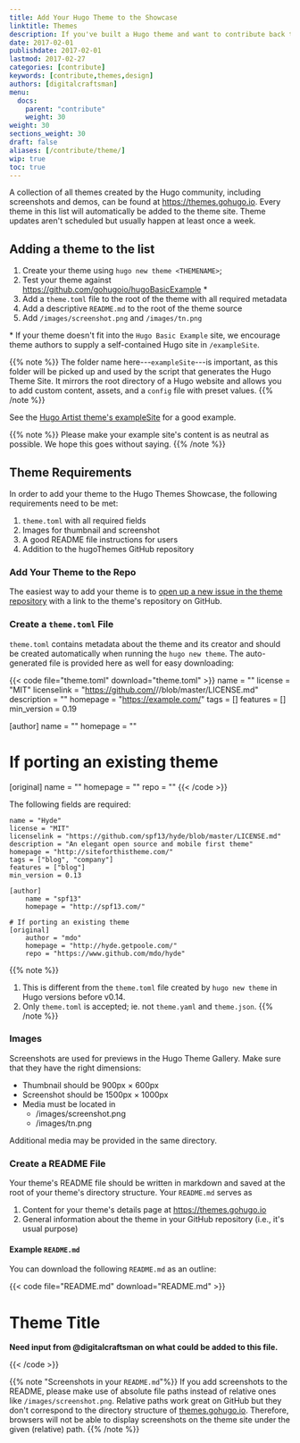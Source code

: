 ```yaml
---
title: Add Your Hugo Theme to the Showcase
linktitle: Themes
description: If you've built a Hugo theme and want to contribute back to the Hugo Community, add your theme to the Hugo Showcase.
date: 2017-02-01
publishdate: 2017-02-01
lastmod: 2017-02-27
categories: [contribute]
keywords: [contribute,themes,design]
authors: [digitalcraftsman]
menu:
  docs:
    parent: "contribute"
    weight: 30
weight: 30
sections_weight: 30
draft: false
aliases: [/contribute/theme/]
wip: true
toc: true
---
```


A collection of all themes created by the Hugo community, including screenshots and demos, can be found at <https://themes.gohugo.io>. Every theme in this list will automatically be added to the theme site. Theme updates aren't scheduled but usually happen at least once a week.

## Adding a theme to the list

1. Create your theme using `hugo new theme <THEMENAME>`;
2. Test your theme against <https://github.com/gohugoio/hugoBasicExample> \*
3. Add a `theme.toml` file to the root of the theme with all required metadata
4. Add a descriptive `README.md` to the root of the theme source
5. Add `/images/screenshot.png` and `/images/tn.png`

\* If your theme doesn't fit into the `Hugo Basic Example` site, we encourage theme authors to supply a self-contained Hugo site in `/exampleSite`.

{{% note %}}
The folder name here---`exampleSite`---is important, as this folder will be picked up and used by the script that generates the Hugo Theme Site. It mirrors the root directory of a Hugo website and allows you to add custom content, assets, and a `config` file with preset values.
{{% /note %}}

See the [Hugo Artist theme's exampleSite][artistexample] for a good example.

{{% note %}}
Please make your example site's content is as neutral as possible. We hope this goes without saying.
{{% /note %}}

## Theme Requirements

In order to add your theme to the Hugo Themes Showcase, the following requirements need to be met:

1. `theme.toml` with all required fields
2. Images for thumbnail and screenshot
3. A good README file instructions for users
4. Addition to the hugoThemes GitHub repository

### Add Your Theme to the Repo

The easiest way to add your theme is to [open up a new issue in the theme repository][themeissuenew] with a link to the theme's repository on GitHub.

### Create a `theme.toml` File

`theme.toml` contains metadata about the theme and its creator and should be created automatically when running the `hugo new theme`. The auto-generated file is provided here as well for easy downloading:

{{< code file="theme.toml" download="theme.toml" >}}
name = ""
license = "MIT"
licenselink = "https://github.com/<YOURNAME>/<YOURTHEME>/blob/master/LICENSE.md"
description = ""
homepage = "https://example.com/"
tags = []
features = []
min_version = 0.19

[author]
  name = ""
  homepage = ""

# If porting an existing theme
[original]
  name = ""
  homepage = ""
  repo = ""
{{< /code >}}

The following fields are required:

```
name = "Hyde"
license = "MIT"
licenselink = "https://github.com/spf13/hyde/blob/master/LICENSE.md"
description = "An elegant open source and mobile first theme"
homepage = "http://siteforthistheme.com/"
tags = ["blog", "company"]
features = ["blog"]
min_version = 0.13

[author]
    name = "spf13"
    homepage = "http://spf13.com/"

# If porting an existing theme
[original]
    author = "mdo"
    homepage = "http://hyde.getpoole.com/"
    repo = "https://www.github.com/mdo/hyde"
```

{{% note %}}
1. This is different from the `theme.toml` file created by `hugo new theme` in Hugo versions before v0.14.
2. Only `theme.toml` is accepted; ie. not `theme.yaml` and `theme.json`.
{{% /note %}}

### Images

Screenshots are used for previews in the Hugo Theme Gallery. Make sure that they have the right dimensions:

* Thumbnail should be 900px × 600px
* Screenshot should be 1500px × 1000px
* Media must be located in
    * <THEMEDIR>/images/screenshot.png</code>
    * <THEMEDIR>/images/tn.png</code>

Additional media may be provided in the same directory.

### Create a README File

Your theme's README file should be written in markdown and saved at the root of your theme's directory structure. Your `README.md` serves as

1. Content for your theme's details page at <https://themes.gohugo.io>
2. General information about the theme in your GitHub repository (i.e., it's usual purpose)

#### Example `README.md`

You can download the following `README.md` as an outline:

{{< code file="README.md" download="README.md" >}}

# Theme Title

**Need input from @digitalcraftsman on what could be added to this file.**




{{< /code >}}

{{% note "Screenshots in your `README.md`"%}}
If you add screenshots to the README, please make use of absolute file paths instead of relative ones like `/images/screenshot.png`. Relative paths work great on GitHub but they don't correspond to the directory structure of [themes.gohugo.io](http://themes.gohugo.io/). Therefore, browsers will not be able to display screenshots on the theme site under the given (relative) path.
{{% /note %}}

[artistexample]: https://github.com/digitalcraftsman/hugo-artists-theme/tree/master/exampleSite
[themeissuenew]: https://github.com/gohugoio/hugoThemes/issues/new
